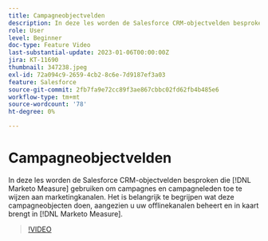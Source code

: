 ```yaml
---
title: Campagneobjectvelden
description: In deze les worden de Salesforce CRM-objectvelden besproken die [!DNL Marketo Measure] gebruiken om campagnes en campagneleden toe te wijzen aan marketingkanalen. Het is belangrijk te begrijpen wat deze campagneobjecten doen, aangezien u uw offlinekanalen beheert en in kaart brengt in [!DNL Marketo Measure].
role: User
level: Beginner
doc-type: Feature Video
last-substantial-update: 2023-01-06T00:00:00Z
jira: KT-11690
thumbnail: 347238.jpeg
exl-id: 72a094c9-2659-4cb2-8c6e-7d9187ef3a03
feature: Salesforce
source-git-commit: 2fb7fa9e72cc89f3ae867cbbc02fd62fb4b485e6
workflow-type: tm+mt
source-wordcount: '78'
ht-degree: 0%

---
```


# Campagneobjectvelden

In deze les worden de Salesforce CRM-objectvelden besproken die [!DNL Marketo Measure] gebruiken om campagnes en campagneleden toe te wijzen aan marketingkanalen. Het is belangrijk te begrijpen wat deze campagneobjecten doen, aangezien u uw offlinekanalen beheert en in kaart brengt in [!DNL Marketo Measure].

>[!VIDEO](https://video.tv.adobe.com/v/347238/?quality=12&learn=on)
